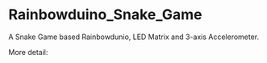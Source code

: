 Rainbowduino_Snake_Game
=======================

A Snake Game based Rainbowdunio, LED Matrix and 3-axis Accelerometer.

More detail: []()
